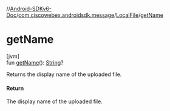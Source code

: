 //[Android-SDKv6-Doc](../../../index.md)/[com.ciscowebex.androidsdk.message](../index.md)/[LocalFile](index.md)/[getName](get-name.md)

# getName

[jvm]\
fun [getName](get-name.md)(): [String](https://kotlinlang.org/api/latest/jvm/stdlib/kotlin/-string/index.html)?

Returns the display name of the uploaded file.

#### Return

The display name of the uploaded file.
